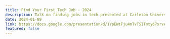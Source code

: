 ```yaml
---
title: Find Your First Tech Job - 2024
description: Talk on finding jobs in tech presented at Carleton University
date: 2024-01-09
link: https://docs.google.com/presentation/d/1YpEWtFju4nTvTSITmty67xrvAGM-FubeTEAl00xhrxE/edit?usp=sharing
featured: false
---
```

